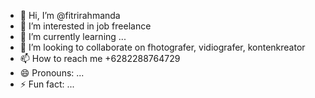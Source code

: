 - 👋 Hi, I’m @fitrirahmanda
- 👀 I’m interested in job freelance
- 🌱 I’m currently learning ...
- 💞️ I’m looking to collaborate on fhotografer, vidiografer, kontenkreator
- 📫 How to reach me +6282288764729 
- 😄 Pronouns: ...
- ⚡ Fun fact: ...

<!---
fitrirahmanda/fitrirahmanda is a ✨ special ✨ repository because its `README.md` (this file) appears on your GitHub profile.
You can click the Preview link to take a look at your changes.
--->
